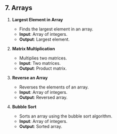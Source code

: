 ## 7. Arrays

1. **Largest Element in Array**
   - Finds the largest element in an array.
   - **Input**: Array of integers.
   - **Output**: Largest element.

2. **Matrix Multiplication**
   - Multiplies two matrices.
   - **Input**: Two matrices.
   - **Output**: Product matrix.

3. **Reverse an Array**
   - Reverses the elements of an array.
   - **Input**: Array of integers.
   - **Output**: Reversed array.

4. **Bubble Sort**
   - Sorts an array using the bubble sort algorithm.
   - **Input**: Array of integers.
   - **Output**: Sorted array.